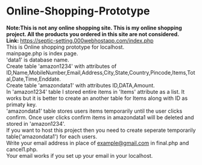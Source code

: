 # Online-Shopping-Prototype
<b> Note:This is not any online shopping site. This is my online shopping project. All the products you ordered in this site are not considered. </b>
</br>
<b> Link: </b> https://septic-setting.000webhostapp.com/index.php
<br />
This is Online shopping prototype for localhost.
<br />
mainpage.php is index page. <br />
'data1' is database name.
<br />
Create table 'amazon1234' with attributes of ID,Name,MobileNumber,Email,Address,City,State,Country,Pincode,Items,Total,Date,Time,Enddate.
<br />
Create table 'amazondata1' with attributes ID,DATA,Amount.
<br />
In 'amazon1234' table I stored entire items in 'Items' attribute as a list. It works but it is better to create an another table for Items along with ID as primaty key.
<br />
'amazondata1' table stores users items temporarily until the user clicks confirm. Once user clicks confirm items in amazondata1 will be deleted and stored in 'amazon1234'.
<br />
If you want to host this project then you need to create seperate temporarily table('amazondata1') for each users.
<br />
Write your email address in place of example@gmail.com in final.php and cancel1.php.
<br />
Your email works if you set up your email in your localhost.
